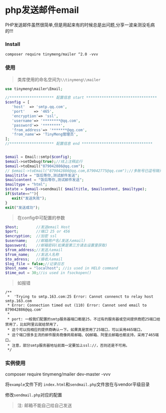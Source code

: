 # php发送邮件email

PHP发送邮件虽然很简单,但是用起来有的时候总是出问题,分享一波亲测没毛病的!!!

### Install

```
composer require tinymeng/mailer ^2.0 -vvv
```

### 使用

> 类库使用的命名空间为`\\tinymeng\\mailer`

 ```php
use tinymeng\mailer\Email;

//******************** 配置信息 start ********************************
$config = [
    'host'  => 'smtp.qq.com',
    'port'    => '465',
    'encryption'=> 'ssl',
    'username'=> '********@qq.com',
    'password'=> '********',
    'from_address'=> '*******@qq.com',
    'from_name'=> 'TinyMeng管理员',
];
//******************** 配置信息 end ********************************


$email = Email::smtp($config);
$email->setDebug(true);//线上注释此行
$email->toEmail("879042886@qq.com");
// $email->toEmail("879042886@qq.com,879042775@qq.com");//多账号已逗号隔开
$mailtitle = "饭后等你,测试邮件发送";
$mailcontent = "饭后等你,测试邮件发送";
$mailtype = "html";
$state = $email->sendmail( $mailtitle, $mailcontent, $mailtype);
if($state==""){
    exit("发送失败");
}
exit("发送成功");

```


> 在config中可配置的参数
```php
$host;        //发送email Host
$port;        //端口 25 or 456
$encryption;  //加密 ssl
$username;    //邮箱用户名(发送人email)
$password;    //邮箱密码(如果是第三方请去设置里获取)
$from_address;//发送人email
$from_name;   //发送人名称
$to_adress;   //接收人email
$log_file = false;//记录日志
$host_name = "localhost"; //is used in HELO command
$time_out = 30;//is used in fsockopen()
```


> 如报错
```
/**
 *  'Trying to smtp.163.com:25 Error: Cannot connenct to relay host smtp.163.com
 * Error: Connection timed out (110) Error: Cannot send email to 879042886@qq.com'
 *
 * port: 一般我们配置的smtp服务器端口都是25，不过有的服务器或空间提供商把25端口给禁用了，比如阿里云就给禁用了，
 * 这个可以找相应的提供商确认一下。如果真是禁用了25端口，可以采用465端口，
 * 这个端口很多主流的邮件服务商像网易邮箱、QQ邮箱、阿里云邮箱也都支持，采用了465端口，
 * 注意，部分smtp服务器地址前面一定要加上ssl://，否则还是不可用。
 */
 ```
 
### 实例使用
composer require tinymeng/mailer dev-master -vvv
 
将`example`文件下的 `index.html`和`sendmail.php`文件放在与vendor平级目录

修改`sendmail.php`对应的配置

> 注: 邮箱不能自己给自己发送